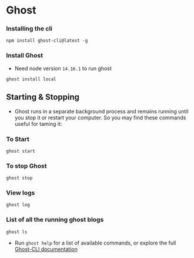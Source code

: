 # Ghost
### Installing the cli
```
npm install ghost-cli@latest -g
```


### Install Ghost
- Need node version `14.16.1` to run ghost
```
ghost install local
```

## Starting & Stopping
- Ghost runs in a separate background process and remains running until you stop it or restart your computer. So you may find these commands useful for taming it:

### To Start
```
ghost start
```

### To stop Ghost
```
ghost stop
``` 

### View logs
```
ghost log
```

### List of all the running ghost blogs
```
ghost ls
```

- Run `ghost help` for a list of available commands, or explore the full [Ghost-CLI documentation](https://ghost.org/docs/api/ghost-cli/)